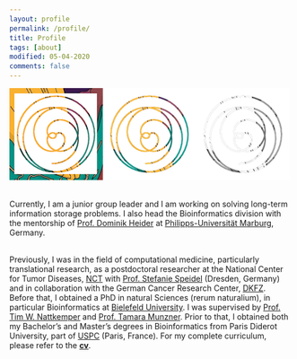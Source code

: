 ```yaml
---
layout: profile
permalink: /profile/
title: Profile
tags: [about]
modified: 05-04-2020
comments: false
---
```

![](/images/header.png)
<br/>
<br/>

Currently, I am a junior group leader and I am working on solving long-term information storage problems. I also head the Bioinformatics division with the mentorship of [Prof. Dominik Heider](http://heiderlab.de/?page_id=146) at [Philipps-Universität Marburg](https://www.uni-marburg.de/en), Germany.
<br/>
<br/>

Previously, I was in the field of computational medicine, particularly translational research, as a postdoctoral researcher at the National Center for Tumor Diseases, [NCT](https://www.nct-dresden.de/en.html) with [Prof. Stefanie Speidel](http://bit.ly/2SaNnos) (Dresden, Germany) and in collaboration with the German Cancer Research Center, [DKFZ](https://www.dkfz.de/en/index.html).
Before that, I obtained a PhD in natural Sciences (rerum naturalium), in particular Bioinformatics at [Bielefeld University](https://www.uni-bielefeld.de/(en)/). I was supervised by [Prof. Tim W. Nattkemper](https://www.cebitec.uni-bielefeld.de/biodatamining/index.php/people/group-leader) and [Prof. Tamara Munzner](http://www.cs.ubc.ca/~tmm/).
Prior to that, I obtained both my Bachelor’s and Master’s degrees in Bioinformatics from Paris Diderot University, part of [USPC](http://www.sorbonne-paris-cite.fr/en) (Paris, France).
For my complete curriculum, please refer to the [**cv**](https://www.dropbox.com/s/rykyytty7zm04wi/ghattab_cv.pdf?dl=0).
